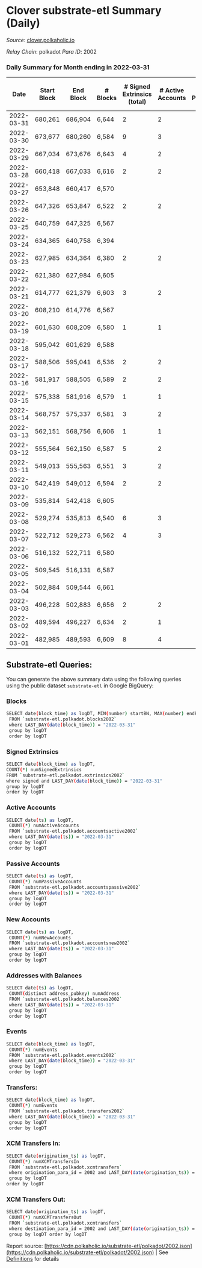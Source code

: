 # Clover substrate-etl Summary (Daily)

_Source_: [clover.polkaholic.io](https://clover.polkaholic.io)

*Relay Chain*: polkadot
*Para ID*: 2002



### Daily Summary for Month ending in 2022-03-31


| Date | Start Block | End Block | # Blocks | # Signed Extrinsics (total) | # Active Accounts | # Passive | # New | # Addresses with Balances | # Events | # Transfers | # XCM Transfers In | # XCM Transfers Out | Issues | 
| ---- | ----------- | --------- | -------- | --------------------------- | ----------------- | --------- | ----- | ------------------------- | -------- | ----------- | ------------------ | ------------------- | ------ |
| 2022-03-31 | 680,261 | 686,904 | 6,644 | 2 | 2 |  |  | 157 | 13,332 | 3 ($156.60) |   |   |  |
| 2022-03-30 | 673,677 | 680,260 | 6,584 | 9 | 3 |  |  | 152 | 13,207 |   |   |   |  |
| 2022-03-29 | 667,034 | 673,676 | 6,643 | 4 | 2 |  |  | 152 | 13,336 | 5 ($51.60) |   |   |  |
| 2022-03-28 | 660,418 | 667,033 | 6,616 | 2 | 2 |  |  | 146 | 13,328 | 3 ($12.84) |   |   |  |
| 2022-03-27 | 653,848 | 660,417 | 6,570 |  |  |  |  | 138 | 13,142 |   |   |   |  |
| 2022-03-26 | 647,326 | 653,847 | 6,522 | 2 | 2 |  |  | 138 | 13,073 |   |   |   |  |
| 2022-03-25 | 640,759 | 647,325 | 6,567 |  |  |  |  | 136 | 13,141 |   |   |   |  |
| 2022-03-24 | 634,365 | 640,758 | 6,394 |  |  |  |  | 136 | 12,794 |   |   |   |  |
| 2022-03-23 | 627,985 | 634,364 | 6,380 | 2 | 2 |  |  | 136 | 12,782 | 1 ($147.61) |   |   |  |
| 2022-03-22 | 621,380 | 627,984 | 6,605 |  |  |  |  | 134 | 13,217 |   |   |   |  |
| 2022-03-21 | 614,777 | 621,379 | 6,603 | 3 | 2 |  |  | 134 | 13,232 | 2 ($4.75) |   |   |  |
| 2022-03-20 | 608,210 | 614,776 | 6,567 |  |  |  |  | 134 | 13,141 |   |   |   |  |
| 2022-03-19 | 601,630 | 608,209 | 6,580 | 1 | 1 |  |  | 134 | 13,187 |   |   |   |  |
| 2022-03-18 | 595,042 | 601,629 | 6,588 |  |  |  |  | 133 | 13,355 | 1 ($6.52) |   |   |  |
| 2022-03-17 | 588,506 | 595,041 | 6,536 | 2 | 2 |  |  | 119 | 13,112 |   |   |   |  |
| 2022-03-16 | 581,917 | 588,505 | 6,589 | 2 | 2 |  |  | 118 | 13,190 |   |   |   |  |
| 2022-03-15 | 575,338 | 581,916 | 6,579 | 1 | 1 |  |  | 117 | 13,175 |   |   |   |  |
| 2022-03-14 | 568,757 | 575,337 | 6,581 | 3 | 2 |  |  | 116 | 13,180 | 2 ($0.66) |   |   |  |
| 2022-03-13 | 562,151 | 568,756 | 6,606 | 1 | 1 |  |  | 116 | 13,220 |   |   |   |  |
| 2022-03-12 | 555,564 | 562,150 | 6,587 | 5 | 2 |  |  | 116 | 13,198 | 2 ($265.54) |   |   |  |
| 2022-03-11 | 549,013 | 555,563 | 6,551 | 3 | 2 |  |  | 115 | 13,413 | 3 ($8.63) |   |   |  |
| 2022-03-10 | 542,419 | 549,012 | 6,594 | 2 | 2 |  |  | 86 | 13,208 |   |   |   |  |
| 2022-03-09 | 535,814 | 542,418 | 6,605 |  |  |  |  | 85 | 13,252 | 1 ($11.06) |   |   |  |
| 2022-03-08 | 529,274 | 535,813 | 6,540 | 6 | 3 |  |  | 84 | 13,458 | 13 ($629.79) |   |   |  |
| 2022-03-07 | 522,712 | 529,273 | 6,562 | 4 | 3 |  |  | 63 | 13,152 | 1 ($11.06) |   |   |  |
| 2022-03-06 | 516,132 | 522,711 | 6,580 |  |  |  |  | 60 | 13,166 |   |   |   |  |
| 2022-03-05 | 509,545 | 516,131 | 6,587 |  |  |  |  | 60 | 13,176 |   |   |   |  |
| 2022-03-04 | 502,884 | 509,544 | 6,661 |  |  |  |  | 60 | 13,327 |   |   |   |  |
| 2022-03-03 | 496,228 | 502,883 | 6,656 | 2 | 2 |  |  | 60 | 13,324 |   |   |   |  |
| 2022-03-02 | 489,594 | 496,227 | 6,634 | 2 | 1 |  |  | 59 | 13,285 |   |   |   |  |
| 2022-03-01 | 482,985 | 489,593 | 6,609 | 8 | 4 |  |  | 58 | 13,312 | 2 ($4.43) |   |   |  |

## Substrate-etl Queries:
You can generate the above summary data using the following queries using the public dataset `substrate-etl` in Google BigQuery:

### Blocks
```bash
SELECT date(block_time) as logDT, MIN(number) startBN, MAX(number) endBN, COUNT(*) numBlocks 
 FROM `substrate-etl.polkadot.blocks2002`  
 where LAST_DAY(date(block_time)) = "2022-03-31" 
 group by logDT 
 order by logDT
```

### Signed Extrinsics
```bash
SELECT date(block_time) as logDT, 
COUNT(*) numSignedExtrinsics 
FROM `substrate-etl.polkadot.extrinsics2002`  
where signed and LAST_DAY(date(block_time)) = "2022-03-31" 
group by logDT 
order by logDT
```

### Active Accounts
```bash
SELECT date(ts) as logDT, 
 COUNT(*) numActiveAccounts 
 FROM `substrate-etl.polkadot.accountsactive2002` 
 where LAST_DAY(date(ts)) = "2022-03-31" 
 group by logDT 
 order by logDT
```

### Passive Accounts
```bash
SELECT date(ts) as logDT, 
 COUNT(*) numPassiveAccounts 
 FROM `substrate-etl.polkadot.accountspassive2002` 
 where LAST_DAY(date(ts)) = "2022-03-31" 
 group by logDT 
 order by logDT
```

### New Accounts
```bash
SELECT date(ts) as logDT, 
 COUNT(*) numNewAccounts 
 FROM `substrate-etl.polkadot.accountsnew2002` 
 where LAST_DAY(date(ts)) = "2022-03-31" 
 group by logDT
 order by logDT
```

### Addresses with Balances
```bash
SELECT date(ts) as logDT,
 COUNT(distinct address_pubkey) numAddress 
 FROM `substrate-etl.polkadot.balances2002` 
 where LAST_DAY(date(ts)) = "2022-03-31" 
 group by logDT 
 order by logDT
```

### Events
```bash
SELECT date(block_time) as logDT, 
 COUNT(*) numEvents 
 FROM `substrate-etl.polkadot.events2002` 
 where LAST_DAY(date(block_time)) = "2022-03-31" 
 group by logDT 
 order by logDT
```

### Transfers:
```bash
SELECT date(block_time) as logDT, 
 COUNT(*) numEvents 
 FROM `substrate-etl.polkadot.transfers2002` 
 where LAST_DAY(date(block_time)) = "2022-03-31" 
 group by logDT 
 order by logDT
```

### XCM Transfers In:
```bash
SELECT date(origination_ts) as logDT, 
 COUNT(*) numXCMTransfersIn 
 FROM `substrate-etl.polkadot.xcmtransfers` 
 where origination_para_id = 2002 and LAST_DAY(date(origination_ts)) = "2022-03-31" 
 group by logDT 
order by logDT
```

### XCM Transfers Out:
```bash
SELECT date(origination_ts) as logDT, 
 COUNT(*) numXCMTransfersOut 
 FROM `substrate-etl.polkadot.xcmtransfers` 
 where destination_para_id = 2002 and LAST_DAY(date(origination_ts)) = "2022-03-31" 
 group by logDT order by logDT
```


Report source: [https://cdn.polkaholic.io/substrate-etl/polkadot/2002.json](https://cdn.polkaholic.io/substrate-etl/polkadot/2002.json) | See [Definitions](/DEFINITIONS.md) for details
